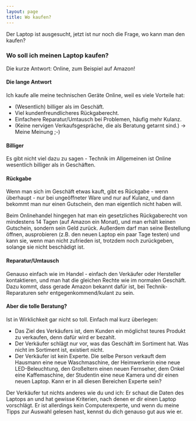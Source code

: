 ```yaml
---
layout: page
title: Wo kaufen?
---
```


Der Laptop ist ausgesucht, jetzt ist nur noch die Frage, wo kann man den kaufen?

### Wo soll ich meinen Laptop kaufen?

Die kurze Antwort: Online, zum Beispiel auf Amazon!

#### Die lange Antwort

Ich kaufe alle meine technischen Geräte Online, weil es viele Vorteile hat:

* (Wesentlich) billiger als im Geschäft.
* Viel kundenfreundlicheres Rückgaberecht.
* Einfachere Reparatur/Umtausch bei Problemen, häufig mehr Kulanz.
* (Keine nervigen Verkaufsgespräche, die als Beratung getarnt sind.) -> Meine Meinung ;-)

#### Billiger

Es gibt nicht viel dazu zu sagen - Technik im Allgemeinen ist Online wesentlich billiger als in Geschäften.

#### Rückgabe

Wenn man sich im Geschäft etwas kauft, gibt es Rückgabe - wenn überhaupt - nur bei ungeöffneter Ware und nur auf Kulanz, und dann bekommt man nur einen Gutschein, den man eigentlich nicht haben will.

Beim Onlinehandel hingegen hat man ein gesetzliches Rückgaberecht von mindestens 14 Tagen (auf Amazon ein Monat), und man erhält keinen Gutschein, sondern sein Geld zurück.
Außerdem darf man seine Bestellung öffnen, ausprobieren (z.B. den neuen Laptop ein paar Tage testen) und kann sie, wenn man nicht zufrieden ist, trotzdem noch zurückgeben, solange sie nicht beschädigt ist.

#### Reparatur/Umtausch

Genauso einfach wie im Handel - einfach den Verkäufer oder Hersteller kontaktieren, und man hat die gleichen Rechte wie im normalen Geschäft. Dazu kommt, dass gerade Amazon bekannt dafür ist, bei Technik-Reparaturen sehr entgegenkommend/kulant zu sein.

#### Aber die tolle Beratung?

Ist in Wirklichkeit gar nicht so toll. Einfach mal kurz überlegen:

* Das Ziel des Verkäufers ist, dem Kunden ein möglichst teures Produkt zu verkaufen, denn dafür wird er bezahlt.
* Der Verkäufer schlägt nur vor, was das Geschäft im Sortiment hat. Was nicht im Sortiment ist, existiert nicht.
* Der Verkäufer ist kein Experte. Die selbe Person verkauft dem Hausmann eine neue Waschmaschine, der Heimwerkerin eine neue LED-Beleuchtung, den Großeltern einen neuen Fernseher, dem Onkel eine Kaffemaschine, der Studentin eine neue Kamera und dir einen neuen Laptop. Kann er in all diesen Bereichen Experte sein?

Der Verkäufer tut nichts anderes wie du und ich: Er schaut die Daten des Laptops an und hat gewisse Kriterien, nach denen er dir einen Laptop vorschlägt. Er ist allerdings kein Computerexperte, und wenn du meine Tipps zur Auswahl gelesen hast, kennst du dich genauso gut aus wie er.
